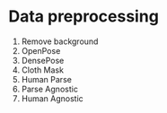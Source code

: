 # Data preprocessing

1. Remove background
2. OpenPose
3. DensePose
4. Cloth Mask
5. Human Parse
6. Parse Agnostic
7. Human Agnostic
